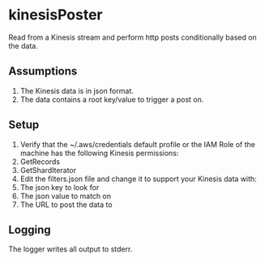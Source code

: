 # kinesisPoster

Read from a Kinesis stream and perform http posts conditionally based on the data.


## Assumptions

1. The Kinesis data is in json format.
1. The data contains a root key/value to trigger a post on.

## Setup

1. Verify that the ~/.aws/credentials default profile or the IAM Role of the machine has the following Kinesis permissions:
 1. GetRecords
 1. GetShardIterator
1. Edit the filters.json file and change it to support your Kinesis data with:
 1. The json key to look for
 1. The json value to match on
 1. The URL to post the data to

## Logging

The logger writes all output to stderr.
